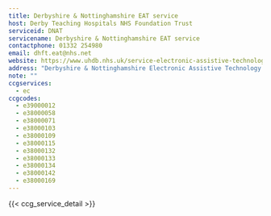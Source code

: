 ```yaml
---
title: Derbyshire & Nottinghamshire EAT service 
host: Derby Teaching Hospitals NHS Foundation Trust
serviceid: DNAT
servicename: Derbyshire & Nottinghamshire EAT service 
contactphone: 01332 254980
email: dhft.eat@nhs.net
website: https://www.uhdb.nhs.uk/service-electronic-assistive-technology
address: "Derbyshire & Nottinghamshire Electronic Assistive Technology Service, London Road Community Hospital, London Road, Derby DE1 2QY"
note: ""
ccgservices:
  - ec
ccgcodes:
  - e39000012
  - e38000058
  - e38000071
  - e38000103
  - e38000109
  - e38000115
  - e38000132
  - e38000133
  - e38000134
  - e38000142
  - e38000169
---
```


{{< ccg_service_detail >}}
